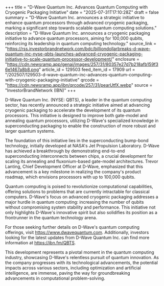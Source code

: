 +++
title = "D-Wave Quantum Inc. Advances Quantum Computing with Cryogenic Packaging Initiative"
date = "2025-07-31T17:10:28Z"
draft = false
summary = "D-Wave Quantum Inc. announces a strategic initiative to enhance quantum processors through advanced cryogenic packaging, marking a significant step towards scalable quantum computing solutions."
description = "D-Wave Quantum Inc. announces a cryogenic packaging initiative to advance quantum processors, aiming for 100,000 qubits, reinforcing its leadership in quantum computing technology."
source_link = "https://rss.investorbrandnetwork.com/bdc/billiondollarbreaks-d-wave-quantum-inc-nyse-qbts-launches-advanced-cryogenic-packaging-initiative-to-scale-quantum-processor-development/"
enclosure = "https://cdn.newsramp.app/genai/images/257/31/80357e27d7b218afb159f36e1467a8b8.png"
article_id = 129503
feed_item_id = 17909
url = "/202507/129503-d-wave-quantum-inc-advances-quantum-computing-with-cryogenic-packaging-initiative"
qrcode = "https://cdn.newsramp.app/ibn/qrcode/257/31/pearUtfX.webp"
source = "InvestorBrandNetwork (IBN)"
+++

<p>D-Wave Quantum Inc. (NYSE: QBTS), a leader in the quantum computing sector, has recently announced a strategic initiative aimed at advancing cryogenic packaging to accelerate the development of its quantum processors. This initiative is designed to improve both gate-model and annealing quantum processors, utilizing D-Wave's specialized knowledge in superconducting packaging to enable the construction of more robust and larger quantum systems.</p><p>The foundation of this initiative lies in the superconducting bump-bond technology, initially developed at NASA's Jet Propulsion Laboratory. D-Wave has achieved a breakthrough by demonstrating end-to-end superconducting interconnects between chips, a crucial development for scaling its annealing and fluxonium-based gate-model architectures. Trevor Lanting, Chief Development Officer at D-Wave, emphasized that this advancement is a key milestone in realizing the company's product roadmap, which envisions processors with up to 100,000 qubits.</p><p>Quantum computing is poised to revolutionize computational capabilities, offering solutions to problems that are currently intractable for classical computers. D-Wave's focus on advanced cryogenic packaging addresses a major hurdle in quantum computing: increasing the number of qubits without compromising system stability and performance. This initiative not only highlights D-Wave's innovative spirit but also solidifies its position as a frontrunner in the quantum technology arena.</p><p>For those seeking further details on D-Wave's quantum computing offerings, visit <a href='https://www.dwavequantum.com' rel='nofollow' target='_blank'>https://www.dwavequantum.com</a>. Additionally, investors looking for the latest updates from D-Wave Quantum Inc. can find more information at <a href='https://ibn.fm/QBTS' rel='nofollow' target='_blank'>https://ibn.fm/QBTS</a>.</p><p>This development represents a pivotal moment in the quantum computing industry, showcasing D-Wave's relentless pursuit of quantum innovation. As the company progresses with its technological advancements, the potential impacts across various sectors, including optimization and artificial intelligence, are immense, paving the way for groundbreaking advancements in computational problem-solving.</p>